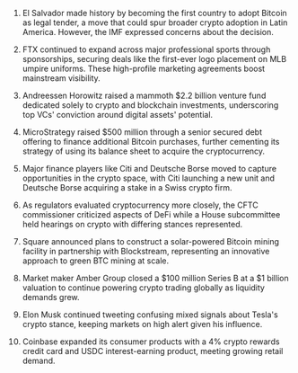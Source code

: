 1. El Salvador made history by becoming the first country to adopt Bitcoin as legal tender, a move that could spur broader crypto adoption in Latin America. However, the IMF expressed concerns about the decision.
    
2. FTX continued to expand across major professional sports through sponsorships, securing deals like the first-ever logo placement on MLB umpire uniforms. These high-profile marketing agreements boost mainstream visibility.
    
3. Andreessen Horowitz raised a mammoth $2.2 billion venture fund dedicated solely to crypto and blockchain investments, underscoring top VCs' conviction around digital assets' potential.
    
4. MicroStrategy raised $500 million through a senior secured debt offering to finance additional Bitcoin purchases, further cementing its strategy of using its balance sheet to acquire the cryptocurrency.
    
5. Major finance players like Citi and Deutsche Borse moved to capture opportunities in the crypto space, with Citi launching a new unit and Deutsche Borse acquiring a stake in a Swiss crypto firm.
    
6. As regulators evaluated cryptocurrency more closely, the CFTC commissioner criticized aspects of DeFi while a House subcommittee held hearings on crypto with differing stances represented.
    
7. Square announced plans to construct a solar-powered Bitcoin mining facility in partnership with Blockstream, representing an innovative approach to green BTC mining at scale.
    
8. Market maker Amber Group closed a $100 million Series B at a $1 billion valuation to continue powering crypto trading globally as liquidity demands grew.
    
9. Elon Musk continued tweeting confusing mixed signals about Tesla's crypto stance, keeping markets on high alert given his influence.
    
10. Coinbase expanded its consumer products with a 4% crypto rewards credit card and USDC interest-earning product, meeting growing retail demand.
